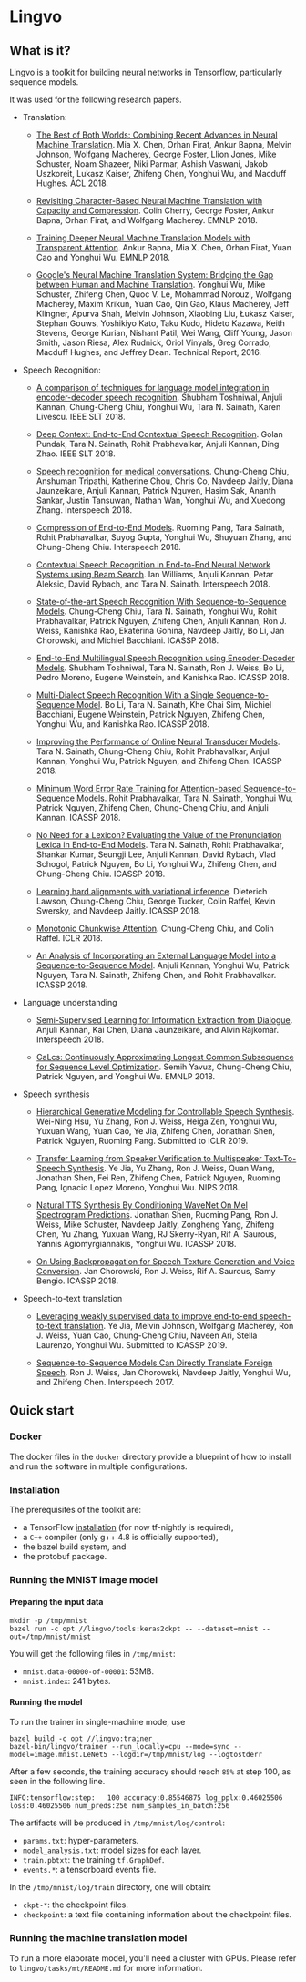 # Lingvo

## What is it?

Lingvo is a toolkit for building neural networks in Tensorflow, particularly
sequence models.

It was used for the following research papers.

*   Translation:

    *   [The Best of Both Worlds: Combining Recent Advances in Neural Machine
        Translation](http://aclweb.org/anthology/P18-1008). Mia X. Chen, Orhan
        Firat, Ankur Bapna, Melvin Johnson, Wolfgang Macherey, George Foster,
        Llion Jones, Mike Schuster, Noam Shazeer, Niki Parmar, Ashish Vaswani,
        Jakob Uszkoreit, Lukasz Kaiser, Zhifeng Chen, Yonghui Wu, and Macduff
        Hughes. ACL 2018.

    *   [Revisiting Character-Based Neural Machine Translation with Capacity and
        Compression](https://arxiv.org/abs/1808.09943). Colin Cherry, George
        Foster, Ankur Bapna, Orhan Firat, and Wolfgang Macherey. EMNLP 2018.

    *   [Training Deeper Neural Machine Translation Models with Transparent
        Attention](https://arxiv.org/abs/1808.07561). Ankur Bapna, Mia X. Chen,
        Orhan Firat, Yuan Cao and Yonghui Wu. EMNLP 2018.

    *   [Google's Neural Machine Translation System: Bridging the Gap between
        Human and Machine Translation](https://arxiv.org/abs/1609.08144).
        Yonghui Wu, Mike Schuster, Zhifeng Chen, Quoc V. Le, Mohammad Norouzi,
        Wolfgang Macherey, Maxim Krikun, Yuan Cao, Qin Gao, Klaus Macherey, Jeff
        Klingner, Apurva Shah, Melvin Johnson, Xiaobing Liu, Łukasz Kaiser,
        Stephan Gouws, Yoshikiyo Kato, Taku Kudo, Hideto Kazawa, Keith Stevens,
        George Kurian, Nishant Patil, Wei Wang, Cliff Young, Jason Smith, Jason
        Riesa, Alex Rudnick, Oriol Vinyals, Greg Corrado, Macduff Hughes, and
        Jeffrey Dean. Technical Report, 2016.

*   Speech Recognition:

    *   [A comparison of techniques for language model integration in
        encoder-decoder speech
        recognition](https://arxiv.org/pdf/1807.10857.pdf). Shubham Toshniwal,
        Anjuli Kannan, Chung-Cheng Chiu, Yonghui Wu, Tara N. Sainath, Karen
        Livescu. IEEE SLT 2018.

    *   [Deep Context: End-to-End Contextual Speech Recognition](https://arxiv.org/pdf/1808.02480.pdf).
        Golan Pundak, Tara N. Sainath, Rohit Prabhavalkar, Anjuli Kannan, Ding
        Zhao. IEEE SLT 2018.

    *   [Speech recognition for medical conversations](https://arxiv.org/abs/1711.07274).
        Chung-Cheng Chiu, Anshuman Tripathi, Katherine Chou, Chris Co, Navdeep
        Jaitly, Diana Jaunzeikare, Anjuli Kannan, Patrick Nguyen, Hasim Sak,
        Ananth Sankar, Justin Tansuwan, Nathan Wan, Yonghui Wu, and Xuedong
        Zhang. Interspeech 2018.

    *   [Compression of End-to-End Models](https://www.isca-speech.org/archive/Interspeech_2018/abstracts/1025.html).
        Ruoming Pang, Tara Sainath, Rohit Prabhavalkar, Suyog Gupta, Yonghui Wu,
        Shuyuan Zhang, and Chung-Cheng Chiu. Interspeech 2018.

    *   [Contextual Speech Recognition in End-to-End Neural Network Systems
        using Beam
        Search](https://www.isca-speech.org/archive/Interspeech_2018/abstracts/2416.html).
        Ian Williams, Anjuli Kannan, Petar Aleksic, David Rybach, and Tara N.
        Sainath. Interspeech 2018.

    *   [State-of-the-art Speech Recognition With Sequence-to-Sequence Models](https://arxiv.org/abs/1712.01769).
        Chung-Cheng Chiu, Tara N. Sainath, Yonghui Wu, Rohit Prabhavalkar,
        Patrick Nguyen, Zhifeng Chen, Anjuli Kannan, Ron J. Weiss, Kanishka Rao,
        Ekaterina Gonina, Navdeep Jaitly, Bo Li, Jan Chorowski, and Michiel
        Bacchiani. ICASSP 2018.

    *   [End-to-End Multilingual Speech Recognition using Encoder-Decoder Models](https://arxiv.org/abs/1711.01694).
        Shubham Toshniwal, Tara N. Sainath, Ron J. Weiss, Bo Li, Pedro Moreno,
        Eugene Weinstein, and Kanishka Rao. ICASSP 2018.

    *   [Multi-Dialect Speech Recognition With a Single Sequence-to-Sequence
        Model](https://arxiv.org/abs/1712.01541). Bo Li, Tara N. Sainath, Khe
        Chai Sim, Michiel Bacchiani, Eugene Weinstein, Patrick Nguyen, Zhifeng
        Chen, Yonghui Wu, and Kanishka Rao. ICASSP 2018.

    *   [Improving the Performance of Online Neural Transducer Models](https://arxiv.org/abs/1712.01807).
        Tara N. Sainath, Chung-Cheng Chiu, Rohit Prabhavalkar, Anjuli Kannan,
        Yonghui Wu, Patrick Nguyen, and Zhifeng Chen. ICASSP 2018.

    *   [Minimum Word Error Rate Training for Attention-based
        Sequence-to-Sequence Models](https://arxiv.org/abs/1712.01818). Rohit
        Prabhavalkar, Tara N. Sainath, Yonghui Wu, Patrick Nguyen, Zhifeng Chen,
        Chung-Cheng Chiu, and Anjuli Kannan. ICASSP 2018.

    *   [No Need for a Lexicon? Evaluating the Value of the Pronunciation Lexica
        in End-to-End Models](https://arxiv.org/abs/1712.01864). Tara N.
        Sainath, Rohit Prabhavalkar, Shankar Kumar, Seungji Lee, Anjuli Kannan,
        David Rybach, Vlad Schogol, Patrick Nguyen, Bo Li, Yonghui Wu, Zhifeng
        Chen, and Chung-Cheng Chiu. ICASSP 2018.

    *   [Learning hard alignments with variational inference](https://arxiv.org/abs/1705.05524).
        Dieterich Lawson, Chung-Cheng Chiu, George Tucker, Colin Raffel, Kevin
        Swersky, and Navdeep Jaitly. ICASSP 2018.

    *   [Monotonic Chunkwise Attention](https://arxiv.org/abs/1712.05382).
        Chung-Cheng Chiu, and Colin Raffel. ICLR 2018.

    *   [An Analysis of Incorporating an External Language Model into a
        Sequence-to-Sequence Model](https://arxiv.org/abs/1712.01996). Anjuli
        Kannan, Yonghui Wu, Patrick Nguyen, Tara N. Sainath, Zhifeng Chen, and
        Rohit Prabhavalkar. ICASSP 2018.

*   Language understanding

    *   [Semi-Supervised Learning for Information Extraction from Dialogue](https://www.isca-speech.org/archive/Interspeech_2018/abstracts/1318.html).
        Anjuli Kannan, Kai Chen, Diana Jaunzeikare, and Alvin Rajkomar.
        Interspeech 2018.

    *   [CaLcs: Continuously Approximating Longest Common Subsequence for
        Sequence Level Optimization](http://aclweb.org/anthology/D18-1406).
        Semih Yavuz, Chung-Cheng Chiu, Patrick Nguyen, and Yonghui Wu.
        EMNLP 2018.

*   Speech synthesis

    *   [Hierarchical Generative Modeling for Controllable Speech Synthesis](https://arxiv.org/abs/1810.07217).
        Wei-Ning Hsu, Yu Zhang, Ron J. Weiss, Heiga Zen, Yonghui Wu, Yuxuan
        Wang, Yuan Cao, Ye Jia, Zhifeng Chen, Jonathan Shen, Patrick Nguyen,
        Ruoming Pang. Submitted to ICLR 2019.

    *   [Transfer Learning from Speaker Verification to Multispeaker
        Text-To-Speech Synthesis](https://arxiv.org/abs/1806.04558). Ye Jia, Yu
        Zhang, Ron J. Weiss, Quan Wang, Jonathan Shen, Fei Ren, Zhifeng Chen,
        Patrick Nguyen, Ruoming Pang, Ignacio Lopez Moreno, Yonghui Wu.
        NIPS 2018.

    *   [Natural TTS Synthesis By Conditioning WaveNet On Mel Spectrogram
        Predictions](https://arxiv.org/abs/1712.05884). Jonathan Shen, Ruoming
        Pang, Ron J. Weiss, Mike Schuster, Navdeep Jaitly, Zongheng Yang,
        Zhifeng Chen, Yu Zhang, Yuxuan Wang, RJ Skerry-Ryan, Rif A. Saurous,
        Yannis Agiomyrgiannakis, Yonghui Wu. ICASSP 2018.

    *   [On Using Backpropagation for Speech Texture Generation and Voice
        Conversion](https://arxiv.org/abs/1712.08363). Jan Chorowski, Ron J.
        Weiss, Rif A. Saurous, Samy Bengio. ICASSP 2018.

*   Speech-to-text translation

    *   [Leveraging weakly supervised data to improve end-to-end speech-to-text
        translation](https://arxiv.org/abs/1811.02050). Ye Jia, Melvin Johnson,
        Wolfgang Macherey, Ron J. Weiss, Yuan Cao, Chung-Cheng Chiu, Naveen Ari,
        Stella Laurenzo, Yonghui Wu. Submitted to ICASSP 2019.

    *   [Sequence-to-Sequence Models Can Directly Translate Foreign Speech](https://arxiv.org/abs/1703.08581).
        Ron J. Weiss, Jan Chorowski, Navdeep Jaitly, Yonghui Wu, and Zhifeng
        Chen. Interspeech 2017.

## Quick start

### Docker

The docker files in the `docker` directory provide a blueprint of how to install
and run the software in multiple configurations.

### Installation

The prerequisites of the toolkit are:

*   a TensorFlow [installation](https://www.tensorflow.org/install/) (for now
    tf-nightly is required),
*   a `C++` compiler (only g++ 4.8 is officially supported),
*   the bazel build system, and
*   the protobuf package.

### Running the MNIST image model

#### Preparing the input data

```shell
mkdir -p /tmp/mnist
bazel run -c opt //lingvo/tools:keras2ckpt -- --dataset=mnist --out=/tmp/mnist/mnist
```

You will get the following files in `/tmp/mnist`:

*   `mnist.data-00000-of-00001`: 53MB.
*   `mnist.index`: 241 bytes.

#### Running the model

To run the trainer in single-machine mode, use

```shell
bazel build -c opt //lingvo:trainer
bazel-bin/lingvo/trainer --run_locally=cpu --mode=sync --model=image.mnist.LeNet5 --logdir=/tmp/mnist/log --logtostderr
```

After a few seconds, the training accuracy should reach `85%` at step 100, as
seen in the following line.

```
INFO:tensorflow:step:   100 accuracy:0.85546875 log_pplx:0.46025506 loss:0.46025506 num_preds:256 num_samples_in_batch:256
```

The artifacts will be produced in `/tmp/mnist/log/control`:

*   `params.txt`: hyper-parameters.
*   `model_analysis.txt`: model sizes for each layer.
*   `train.pbtxt`: the training `tf.GraphDef`.
*   `events.*`: a tensorboard events file.

In the `/tmp/mnist/log/train` directory, one will obtain:

*   `ckpt-*`: the checkpoint files.
*   `checkpoint`: a text file containing information about the checkpoint files.

### Running the machine translation model

To run a more elaborate model, you'll need a cluster with GPUs. Please refer to
`lingvo/tasks/mt/README.md` for more information.
